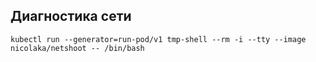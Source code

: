 ## Диагностика сети
```
kubectl run --generator=run-pod/v1 tmp-shell --rm -i --tty --image nicolaka/netshoot -- /bin/bash
```
